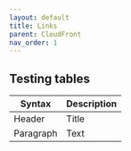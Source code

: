 ```yaml
---
layout: default
title: Links
parent: CloudFront
nav_order: 1
---
```


Testing tables
-- 

| Syntax | Description |
| --- | ----------- |
| Header | Title |
| Paragraph | Text |

